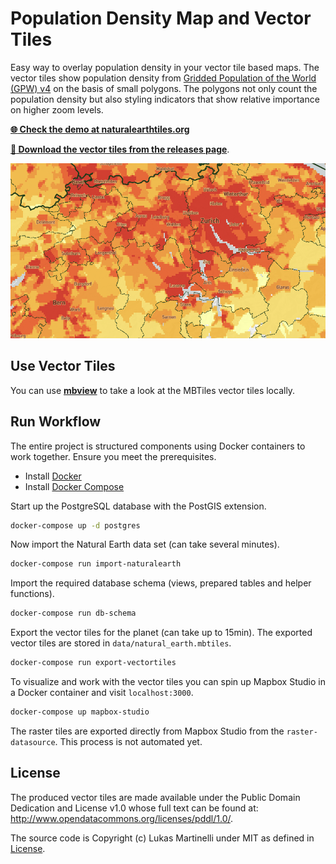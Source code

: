 # Population Density Map and Vector Tiles

Easy way to overlay population density in your vector tile based maps. The vector tiles show population density
from [Gridded Population of the World (GPW) v4](http://sedac.ciesin.columbia.edu/data/set/gpw-v4-population-density) on the
basis of small polygons. The polygons not only count the population density but also styling indicators that show
relative importance on higher zoom levels.

[**:globe_with_meridians: Check the demo at naturalearthtiles.org**](http://naturalearthtiles.org)

[**:open_file_folder: Download the vector tiles from the releases page**](https://github.com/lukasmartinelli/populationtiles/releases/latest).

![](demo.png)

## Use Vector Tiles

You can use [**mbview**](https://github.com/mapbox/mbview) to take a look at the MBTiles vector tiles locally.

## Run Workflow

The entire project is structured components using Docker containers
to work together. Ensure you meet the prerequisites.

- Install [Docker](https://docs.docker.com/engine/installation/)
- Install [Docker Compose](https://docs.docker.com/compose/install/)

Start up the PostgreSQL database with the PostGIS extension.

```bash
docker-compose up -d postgres
```

Now import the Natural Earth data set (can take several minutes).

```bash
docker-compose run import-naturalearth
```

Import the required database schema (views, prepared tables and helper functions).

```bash
docker-compose run db-schema
```

Export the vector tiles for the planet (can take up to 15min).
The exported vector tiles are stored in `data/natural_earth.mbtiles`.

```bash
docker-compose run export-vectortiles
```

To visualize and work with the vector tiles you can spin up Mapbox Studio
in a Docker container and visit `localhost:3000`.

```bash
docker-compose up mapbox-studio
```

The raster tiles are exported directly from Mapbox Studio from the `raster-datasource`. This process is not automated yet.

## License

The produced vector tiles are made available under the Public Domain Dedication and License v1.0 whose full text can be found at: http://www.opendatacommons.org/licenses/pddl/1.0/.

The source code is Copyright (c) Lukas Martinelli under MIT as defined in [License](LICENSE).
